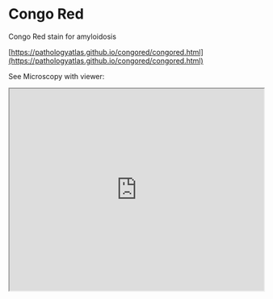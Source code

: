 # Congo Red
Congo Red stain for amyloidosis


[https://pathologyatlas.github.io/congored/congored.html](https://pathologyatlas.github.io/congored/congored.html)

See Microscopy with viewer: 

<iframe src="https://pathologyatlas.github.io/congored/congored.html" style="height:400px;width:100%;"></iframe>
